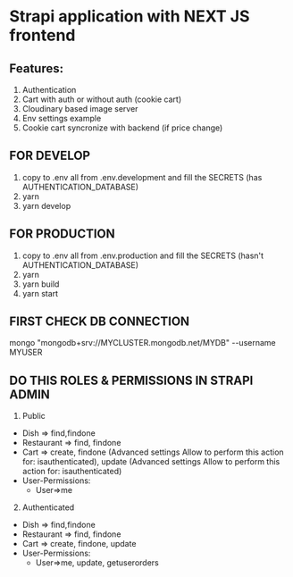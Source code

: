 # Strapi application with NEXT JS frontend

## Features:

1. Authentication
2. Cart with auth or without auth (cookie cart)
3. Cloudinary based image server
4. Env settings example
5. Cookie cart syncronize with backend (if price change)

## FOR DEVELOP

1. copy to .env all from .env.development and fill the SECRETS (has AUTHENTICATION_DATABASE)
2. yarn
3. yarn develop

## FOR PRODUCTION

1. copy to .env all from .env.production and fill the SECRETS (hasn't AUTHENTICATION_DATABASE)
2. yarn
3. yarn build
4. yarn start

## FIRST CHECK DB CONNECTION

mongo "mongodb+srv://MYCLUSTER.mongodb.net/MYDB" --username MYUSER

## DO THIS ROLES & PERMISSIONS IN STRAPI ADMIN

1. Public

- Dish => find,findone
- Restaurant => find, findone
- Cart => create, findone (Advanced settings Allow to perform this action for: isauthenticated), update (Advanced settings Allow to perform this action for: isauthenticated)
- User-Permissions:
  - User=>me

2. Authenticated

- Dish => find,findone
- Restaurant => find, findone
- Cart => create, findone, update
- User-Permissions:
  - User=>me, update, getuserorders
